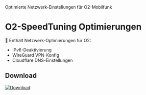 Optimierte Netzwerk-Einstellungen für O2-Mobilfunk
# O2-SpeedTuning Optimierungen

🔧 Enthält Netzwerk-Optimierungen für O2:
- IPv6-Deaktivierung
- WireGuard VPN-Konfig
- Cloudflare DNS-Einstellungen

## Download
[![Download](https://img.shields.io/badge/Download-O2_SpeedTuning.zip-brightgreen)](https://github.com/Cxx95/O2-SpeedTuning/releases/download/v1.0/O2_SpeedTuning.zip)
